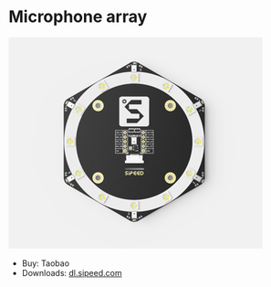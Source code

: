 Microphone array
========

![Microphone array](../../assets/mic_array.png)

* Buy: Taobao
* Downloads: [dl.sipeed.com](http://dl.sipeed.com/)
